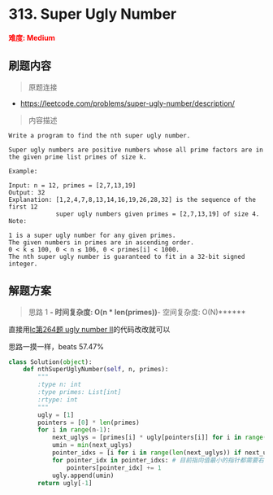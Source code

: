 # 313. Super Ugly Number

**<font color=red>难度: Medium</font>**

## 刷题内容

> 原题连接

* https://leetcode.com/problems/super-ugly-number/description/

> 内容描述

```
Write a program to find the nth super ugly number.

Super ugly numbers are positive numbers whose all prime factors are in the given prime list primes of size k.

Example:

Input: n = 12, primes = [2,7,13,19]
Output: 32 
Explanation: [1,2,4,7,8,13,14,16,19,26,28,32] is the sequence of the first 12 
             super ugly numbers given primes = [2,7,13,19] of size 4.
Note:

1 is a super ugly number for any given primes.
The given numbers in primes are in ascending order.
0 < k ≤ 100, 0 < n ≤ 106, 0 < primes[i] < 1000.
The nth super ugly number is guaranteed to fit in a 32-bit signed integer.
```

## 解题方案

> 思路 1
******- 时间复杂度: O(n * len(primes))******- 空间复杂度: O(N)******


直接用[lc第264题 ugly number II](https://github.com/apachecn/awesome-algorithm/blob/master/docs/Leetcode_Solutions/Python/264._ugly_number_ii.md)的代码改改就可以


思路一摸一样，beats 57.47%

```python
class Solution(object):
    def nthSuperUglyNumber(self, n, primes):
        """
        :type n: int
        :type primes: List[int]
        :rtype: int
        """
        ugly = [1]
        pointers = [0] * len(primes)
        for i in range(n-1):
            next_uglys = [primes[i] * ugly[pointers[i]] for i in range(len(primes))]
            umin = min(next_uglys)
            pointer_idxs = [i for i in range(len(next_uglys)) if next_uglys[i] == umin] # 哪些指针目前最小
            for pointer_idx in pointer_idxs: # 目前指向值最小的指针都需要右移一位
                pointers[pointer_idx] += 1
            ugly.append(umin)
        return ugly[-1]
```
